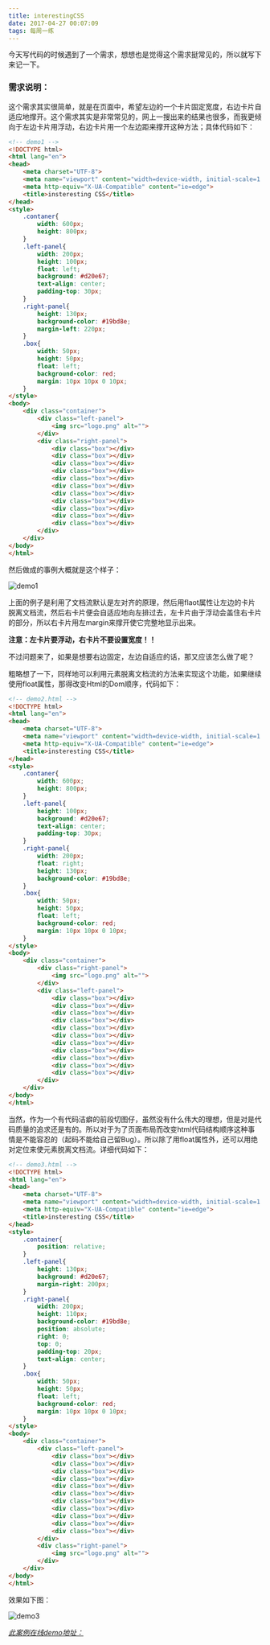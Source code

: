 ```yaml
---
title: interestingCSS
date: 2017-04-27 00:07:09
tags: 每周一练
---
```


今天写代码的时候遇到了一个需求，想想也是觉得这个需求挺常见的，所以就写下来记一下。

### 需求说明：

这个需求其实很简单，就是在页面中，希望左边的一个卡片固定宽度，右边卡片自适应地撑开。这个需求其实是非常常见的，网上一搜出来的结果也很多，而我更倾向于左边卡片用浮动，右边卡片用一个左边距来撑开这种方法；具体代码如下：

<!-- more -->

```HTML
<!-- demo1 -->
<!DOCTYPE html>
<html lang="en">
<head>
    <meta charset="UTF-8">
    <meta name="viewport" content="width=device-width, initial-scale=1.0">
    <meta http-equiv="X-UA-Compatible" content="ie=edge">
    <title>insteresting CSS</title>
</head>
<style>
    .contaner{
        width: 600px;
        height: 800px;
    }
    .left-panel{
        width: 200px;
        height: 100px;
        float: left;
        background: #d20e67;
        text-align: center;
        padding-top: 30px;
    }
    .right-panel{
        height: 130px;
        background-color: #19bd8e;
        margin-left: 220px;
    }
    .box{
        width: 50px;
        height: 50px;
        float: left;
        background-color: red;
        margin: 10px 10px 0 10px;
    }
</style>
<body>
    <div class="container">
        <div class="left-panel">
            <img src="logo.png" alt="">
        </div>
        <div class="right-panel">
            <div class="box"></div>
            <div class="box"></div>
            <div class="box"></div>
            <div class="box"></div>
            <div class="box"></div>
            <div class="box"></div>
            <div class="box"></div>
            <div class="box"></div>
            <div class="box"></div>
            <div class="box"></div>
            <div class="box"></div>
        </div>
    </div>
</body>
</html>
```

然后做成的事例大概就是这个样子：

![demo1](demo1.gif)

上面的例子是利用了文档流默认是左对齐的原理，然后用flaot属性让左边的卡片脱离文档流，然后右卡片便会自适应地向左排过去，左卡片由于浮动会盖住右卡片的部分，所以右卡片用左margin来撑开使它完整地显示出来。

**注意：左卡片要浮动，右卡片不要设置宽度！！**

不过问题来了，如果是想要右边固定，左边自适应的话，那又应该怎么做了呢？

粗略想了一下，同样地可以利用元素脱离文档流的方法来实现这个功能，如果继续使用float属性，那得改变Html的Dom顺序，代码如下：

```html
<!-- demo2.html -->
<!DOCTYPE html>
<html lang="en">
<head>
    <meta charset="UTF-8">
    <meta name="viewport" content="width=device-width, initial-scale=1.0">
    <meta http-equiv="X-UA-Compatible" content="ie=edge">
    <title>insteresting CSS</title>
</head>
<style>
    .contaner{
        width: 600px;
        height: 800px;
    }
    .left-panel{
        height: 100px;
        background: #d20e67;
        text-align: center;
        padding-top: 30px;
    }
    .right-panel{
        width: 200px;
        float: right;
        height: 130px;
        background-color: #19bd8e;
    }
    .box{
        width: 50px;
        height: 50px;
        float: left;
        background-color: red;
        margin: 10px 10px 0 10px;
    }
</style>
<body>
    <div class="container">
        <div class="right-panel">
            <img src="logo.png" alt="">
        </div>
        <div class="left-panel">
            <div class="box"></div>
            <div class="box"></div>
            <div class="box"></div>
            <div class="box"></div>
            <div class="box"></div>
            <div class="box"></div>
            <div class="box"></div>
            <div class="box"></div>
            <div class="box"></div>
            <div class="box"></div>
            <div class="box"></div>
        </div>
    </div>
</body>
</html>
```

当然，作为一个有代码洁癖的前段切图仔，虽然没有什么伟大的理想，但是对是代码质量的追求还是有的。所以对于为了页面布局而改变html代码结构顺序这种事情是不能容忍的（起码不能给自己留Bug）。所以除了用float属性外，还可以用绝对定位来使元素脱离文档流。详细代码如下：

```html
<!-- demo3.html -->
<!DOCTYPE html>
<html lang="en">
<head>
    <meta charset="UTF-8">
    <meta name="viewport" content="width=device-width, initial-scale=1.0">
    <meta http-equiv="X-UA-Compatible" content="ie=edge">
    <title>insteresting CSS</title>
</head>
<style>
    .container{
        position: relative;
    }
    .left-panel{
        height: 130px;
        background: #d20e67;
        margin-right: 200px;
    }
    .right-panel{
        width: 200px;
        height: 110px;
        background-color: #19bd8e;
        position: absolute;
        right: 0;
        top: 0;
        padding-top: 20px;
        text-align: center;
    }
    .box{
        width: 50px;
        height: 50px;
        float: left;
        background-color: red;
        margin: 10px 10px 0 10px;
    }
</style>
<body>
    <div class="container">
        <div class="left-panel">
            <div class="box"></div>
            <div class="box"></div>
            <div class="box"></div>
            <div class="box"></div>
            <div class="box"></div>
            <div class="box"></div>
            <div class="box"></div>
            <div class="box"></div>
            <div class="box"></div>
            <div class="box"></div>
            <div class="box"></div>
        </div>
        <div class="right-panel">
            <img src="logo.png" alt="">
        </div>
    </div>
</body>
</html>
```

效果如下图：

![demo3](demo3.gif)

*[此案例在线demo地址：](http://lenkuntang.cn/blogDemo/interestingCSS/index.html)*